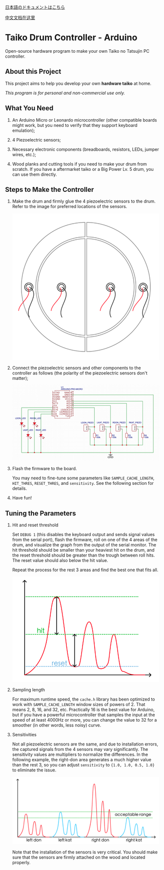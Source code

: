 [日本語のドキュメントはこちら](README_ja-JP.md)

[中文文档在这里](README_zh-CN.md)

# Taiko Drum Controller - Arduino

Open-source hardware program to make your own Taiko no Tatsujin PC controller.

## About this Project

This project aims to help you develop your own **hardware taiko** at home.

*This program is for personal and non-commercial use only.*

## What You Need

1. An Arduino Micro or Leonardo microcontroller (other compatible boards might work, but you need to verify that they support keyboard emulation);
   
2. 4 Piezoelectric sensors;
   
3. Necessary electronic components (breadboards, resistors, LEDs, jumper wires, etc.);
   
4. Wood planks and cutting tools if you need to make your drum from scratch. If you have a aftermarket taiko or a Big Power Lv. 5 drum, you can use them directly.

## Steps to Make the Controller

1. Make the drum and firmly glue the 4 piezoelectric sensors to the drum. Refer to the image for preferred locations of the sensors.
   
   ![Controller scheme](./images/piezo_locations.png)

2. Connect the piezoelectric sensors and other components to the controller as follows (the polarity of the piezoelectric sensors don't matter);
   
   ![Controller scheme](./images/scheme.png)

3. Flash the firmware to the board.
   
   You may need to fine-tune some parameters like `SAMPLE_CACHE_LENGTH`, `HIT_THRES`, `RESET_THRES`, and `sensitivity`. See the following section for details. 

4. Have fun!

## Tuning the Parameters

1. Hit and reset threshold
   
   Set `DEBUG 1` (this disables the keyboard output and sends signal values from the serial port), flash the firmware, roll on one of the 4 areas of the drum, and visualize the graph from the output of the serial monitor. The hit threshold should be smaller than your heaviest hit on the drum, and the reset threshold should be greater than the trough between roll hits. The reset value should also below the hit value.
   
   Repeat the process for the rest 3 areas and find the best one that fits all.

   ![Controller scheme](./images/tune_hit_reset.png)

2. Sampling length
   
   For maximum runtime speed, the `cache.h` library has been optimized to work with `SAMPLE_CACHE_LENGTH` window sizes of powers of 2. That means 2, 8, 16, and 32, etc. Practically 16 is the best value for Arduino, but if you have a powerful microcontroller that samples the input at the speed of at least 4000Hz or more, you can change the value to 32 for a smoother (in other words, less noisy) curve.

3. Sensitivities
   
   Not all piezoelectric sensors are the same, and due to installation errors, the captured signals from the 4 sensors may vary significantly. The sensitivity values are multipliers to normalize the differences. In the following example, the right-don area generates a much higher value than the rest 3, so you can adjust `sensitivity` to `{1.0, 1.0, 0.5, 1.0}` to eliminate the issue.

   ![Controller scheme](./images/tune_sensitivities.png)

   Note that the installation of the sensors is very critical. You should make sure that the sensors are firmly attached on the wood and located properly.
